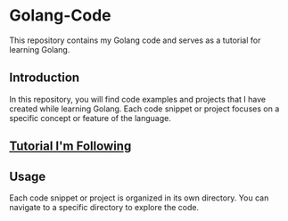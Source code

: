 # Golang-Code
This repository contains my Golang code and serves as a tutorial for learning Golang.

## Introduction

In this repository, you will find code examples and projects that I have created while learning Golang. Each code snippet or project focuses on a specific concept or feature of the language.

## [Tutorial I'm Following](https://go.dev/doc/tutorial/getting-started)

## Usage

Each code snippet or project is organized in its own directory. You can navigate to a specific directory to explore the code. 